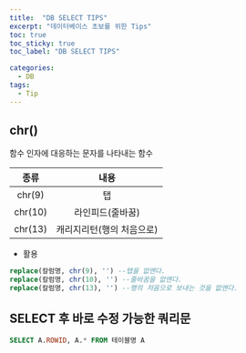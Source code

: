 ```yaml
---
title:  "DB SELECT TIPS"
excerpt: "데이터베이스 초보를 위한 Tips"
toc: true
toc_sticky: true
toc_label: "DB SELECT TIPS"

categories:
  - DB
tags:
  - Tip
---
```


## chr()
함수 인자에 대응하는 문자를 나타내는 함수

|  종류   |           내용            |
| :-----: | :-----------------------: |
| chr(9)  |            탭             |
| chr(10) |     라인피드(줄바꿈)      |
| chr(13) | 캐리지리턴(행의 처음으로) |



- 활용
```sql
replace(칼럼명, chr(9), '') --탭을 없앤다.
replace(칼럼명, chr(10), '') --줄바꿈을 없앤다.
replace(칼럼명, chr(13), '') --행의 처음으로 보내는 것을 없앤다.
```

## SELECT 후 바로 수정 가능한 쿼리문

```sql
SELECT A.ROWID, A.* FROM 테이블명 A
```